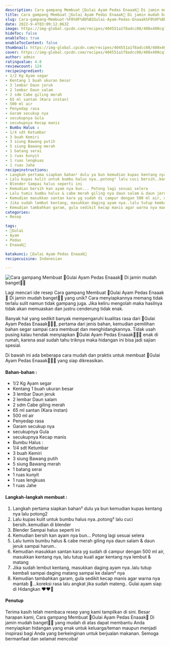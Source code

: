 ```yaml
---
description: Cara gampang Membuat 🍲Gulai Ayam Pedas Enaaak🍲 Di jamin mudah banget"
title: Cara gampang Membuat 🍲Gulai Ayam Pedas Enaaak🍲 Di jamin mudah banget
slug: Cara-gampang-Membuat-%F0%9F%8D%B2Gulai-Ayam-Pedas-Enaaak%F0%9F%8D%B2-Di-jamin-mudah-banget
date: 2022-9-4T03:09:12.063Z
image: https://img-global.cpcdn.com/recipes/404551a1f8adcc08/400x400cq70/photo.jpg
hideToc: false
enableToc: true
enableTocContent: false
thumbnail: https://img-global.cpcdn.com/recipes/404551a1f8adcc08/400x400cq70/photo.jpg
cover: https://img-global.cpcdn.com/recipes/404551a1f8adcc08/400x400cq70/photo.jpg
author: admin
ratingvalue: 4.8
reviewcount: 124
recipeingredient:
- 1/2 Kg Ayam segar
- Kentang 1 buah ukuran besar
- 3 lembar Daun jeruk
- 2 lembar Daun salam
- 2 sdm Cabe giling merah
- 65 ml santan (Kara instan)
- 500 ml air
- Penyedap rasa
- Garam secukup nya
- secukupnya Gula
- secukupnya Kecap manis
- Bumbu Halus :
- 1/4 sdt Ketumbar
- 3 buah Kemiri
- 3 siung Bawang putih
- 5 siung Bawang merah
- 1 batang serai
- 1 ruas kunyit
- 1 ruas lengkuas
- 1 ruas Jahe
recipeinstructions:
- Langkah pertama siapkan bahan² dulu ya bun kemudian kupas kentang nya lalu potong2
- Lalu kupas kulit untuk bumbu halus nya..potong² lalu cuci bersih..kemudian di blender
- Blender Sampai halus seperti ini
- Kemudian bersih kan ayam nya bun... Potong lagi sesuai selera
- Lalu tumis bumbu halus & cabe merah giling nya daun salam & daun jeruk sampai harum..
- Kemudian masukkan santan kara yg sudah di campur dengan 500 ml air, masukkan kentang nya, lalu tutup kuali agar kentang nya lembut & matang
- Jika sudah lembut kentang, masukkan daging ayam nya..lalu tutup kembali sampai daging matang sampai ke dalam² nya
- Kemudian tambahkan garam, gula sedikit kecap manis agar warna nya mantab 🤤...koreksi rasa lalu angkat jika sudah mateng.. Gulai ayam siap di Hidangkan ❤❤🍲
categories:
- Resep

tags:
- 🍲Gulai
- Ayam
- Pedas
- Enaaak🍲

katakunci: 🍲Gulai Ayam Pedas Enaaak🍲
recipecuisine: Indonesian

---
```


![Cara gampang Membuat 🍲Gulai Ayam Pedas Enaaak🍲 Di jamin mudah banget👩‍🍳](https://img-global.cpcdn.com/recipes/404551a1f8adcc08/400x400cq70/photo.jpg)

Lagi mencari ide resep Cara gampang Membuat 🍲Gulai Ayam Pedas Enaaak🍲 Di jamin mudah banget👩‍🍳 yang unik? Cara menyiapkannya memang tidak terlalu sulit namun tidak gampang juga. Jika keliru mengolah maka hasilnya tidak akan memuaskan dan justru cenderung tidak enak.

Banyak hal yang sedikit banyak mempengaruhi kualitas rasa dari 🍲Gulai Ayam Pedas Enaaak🍲👩‍🍳, pertama dari jenis bahan, kemudian pemilihan bahan segar sampai cara membuat dan menghidangkannya. Tidak usah pusing kalau hendak menyiapkan 🍲Gulai Ayam Pedas Enaaak🍲👩‍🍳 enak di rumah, karena asal sudah tahu triknya maka hidangan ini bisa jadi sajian spesial.

Di bawah ini ada beberapa cara mudah dan praktis untuk membuat 🍲Gulai Ayam Pedas Enaaak🍲👩‍🍳 yang siap dikreasikan.

<!--inarticleads1-->

#### Bahan-bahan :

- 1/2 Kg Ayam segar
- Kentang 1 buah ukuran besar
- 3 lembar Daun jeruk
- 2 lembar Daun salam
- 2 sdm Cabe giling merah
- 65 ml santan (Kara instan)
- 500 ml air
- Penyedap rasa
- Garam secukup nya
- secukupnya Gula
- secukupnya Kecap manis
- Bumbu Halus :
- 1/4 sdt Ketumbar
- 3 buah Kemiri
- 3 siung Bawang putih
- 5 siung Bawang merah
- 1 batang serai
- 1 ruas kunyit
- 1 ruas lengkuas
- 1 ruas Jahe

<!--inarticleads2-->

#### Langkah-langkah membuat :

1. Langkah pertama siapkan bahan² dulu ya bun kemudian kupas kentang nya lalu potong2
1. Lalu kupas kulit untuk bumbu halus nya..potong² lalu cuci bersih..kemudian di blender
1. Blender Sampai halus seperti ini
1. Kemudian bersih kan ayam nya bun... Potong lagi sesuai selera
1. Lalu tumis bumbu halus & cabe merah giling nya daun salam & daun jeruk sampai harum..
1. Kemudian masukkan santan kara yg sudah di campur dengan 500 ml air, masukkan kentang nya, lalu tutup kuali agar kentang nya lembut & matang
1. Jika sudah lembut kentang, masukkan daging ayam nya..lalu tutup kembali sampai daging matang sampai ke dalam² nya
1. Kemudian tambahkan garam, gula sedikit kecap manis agar warna nya mantab 🤤...koreksi rasa lalu angkat jika sudah mateng.. Gulai ayam siap di Hidangkan ❤❤🍲

#### Penutup

Terima kasih telah membaca resep yang kami tampilkan di sini. Besar harapan kami, Cara gampang Membuat 🍲Gulai Ayam Pedas Enaaak🍲 Di jamin mudah banget👩‍🍳 yang mudah di atas dapat membantu Anda menyiapkan hidangan yang enak untuk keluarga/teman maupun menjadi inspirasi bagi Anda yang berkeinginan untuk berjualan makanan. Semoga bermanfaat dan selamat mencoba!